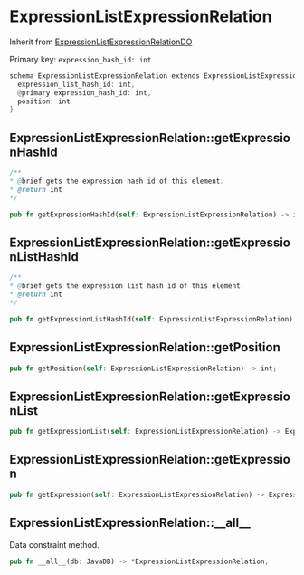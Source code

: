 # ExpressionListExpressionRelation

Inherit from [ExpressionListExpressionRelationDO](./ExpressionListExpressionRelationDO.md)

Primary key: `expression_hash_id: int`

```rust
schema ExpressionListExpressionRelation extends ExpressionListExpressionRelationDO {
  expression_list_hash_id: int,
  @primary expression_hash_id: int,
  position: int
}
```
## ExpressionListExpressionRelation::getExpressionHashId

```java
/**
* @brief gets the expression hash id of this element.
* @return int
*/
```
```rust
pub fn getExpressionHashId(self: ExpressionListExpressionRelation) -> int;
```
## ExpressionListExpressionRelation::getExpressionListHashId

```java
/**
* @brief gets the expression list hash id of this element.
* @return int
*/
```
```rust
pub fn getExpressionListHashId(self: ExpressionListExpressionRelation) -> int;
```
## ExpressionListExpressionRelation::getPosition

```rust
pub fn getPosition(self: ExpressionListExpressionRelation) -> int;
```
## ExpressionListExpressionRelation::getExpressionList

```rust
pub fn getExpressionList(self: ExpressionListExpressionRelation) -> ExpressionList;
```
## ExpressionListExpressionRelation::getExpression

```rust
pub fn getExpression(self: ExpressionListExpressionRelation) -> Expression;
```
## ExpressionListExpressionRelation::\_\_all\_\_

Data constraint method.

```rust
pub fn __all__(db: JavaDB) -> *ExpressionListExpressionRelation;
```
